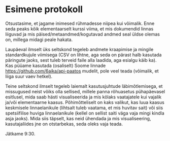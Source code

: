 # Esimene protokoll

Otsustasime, et jagame inimesed rühmadesse niipea kui võimalik. Enne seda peaks kõik elementaarselt kurssi viima, et mis dokumendid linnas liiguvad ja mis päised/metaandmed/kogutavad andmed seal üldse olemas on, millega midagi peale hakata.

Laupäeval ilmselt üks seltskond tegeleb andmete kraapimise ja mingile standardkujule viimisega (CSV on lihtne, aga seda on pärast halb kasutada päringute jaoks, sest tuleb terveid faile alla laadida, aga esialgu käib ka). Kas püüame kasutada (osaliselt) Soome linnade https://github.com/6aika/api-paatos mudelit, pole veel teada (võimalik, et liiga suur vaev hetkel).

Teine seltskond ilmselt tegeleb laiemalt kasutusjuhtude läbimõtlemisega, et missugused neist võiks olla sellised, millele panna rõhuasetus pühapäevasel esitlusel, mida saab hästi visualiseerida ja mis kõlaks vaatajatele kui vajalik ja/või elementaarne kaasus. Põhimõtteliselt on kaks valikut, kas luua kaasus keskmisele linnaelanikule (lihtsalt tuleb vaatama, et mis huvitav sait) või siis spetsiifilise huviga linnaelanikule (kellel on sellist saiti väga vaja mingi kindla asja jaoks). Mida siis täpselt, kas neid ühendada ja mis visualiseering, kasutajaliides jne on otstarbekas, seda oleks vaja teada.

Jätkame 9:30.
